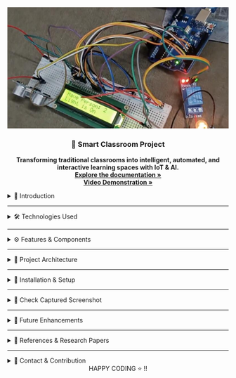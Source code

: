 <!DOCTYPE html>
<html lang="en">
<body>
<div class="container">
    <!-- PROJECT LOGO -->
<div align="center">
  <img src="/iot_logo.png" alt="Smart_classroom Logo" width="600">
  <h3 align="center">🚀 Smart Classroom Project</h3>
  <p align="center">
   <strong>Transforming traditional classrooms into intelligent, automated, and interactive learning spaces with IoT & AI.</strong>
    <br />
    <a href="https://drive.google.com/file/d/1qYvdLZSJQP73nDsnra9D96X2YBksIoWI/view?usp=sharing" target="_blank"><strong>Explore the documentation »</strong></a>
    <br />
    <a href="https://drive.google.com/file/d/1tP3LpOuq9oVjJ5IHTt3EekR550bA1q01/view?usp=sharing" target="_blank"><strong>Video Demonstration »</strong></a>
    <br />
  </p>
</div>
    <details>
        <summary>📌 Introduction</summary>
    <p>The Smart Classroom project revolutionizes traditional learning spaces by integrating IoT and AI technologies to enhance efficiency, engagement, and automation. This system automates attendance tracking using facial recognition, ensuring accurate and seamless student identification. Additionally, it monitors student engagement through advanced emotion detection algorithms and detects drowsiness to maintain attentiveness, creating a more responsive learning environment.</p>
<p>Interactive tools such as Smartboards, Virtual Keyboards, and Gesture-Controlled Mice enhance student participation and collaboration. PIR sensor-based automatic lighting optimizes energy usage, reducing waste and improving sustainability. By leveraging machine learning, computer vision, and embedded systems, the Smart Classroom fosters an adaptive, data-driven, and accessible educational environment, streamlining administrative tasks and enriching student-teacher interactions.</p>
    </details>
   <hr>
    <details>
        <summary>🛠️ Technologies Used</summary>
        <ul>
            <li><strong>Machine Learning:</strong> TensorFlow, OpenCV, Keras</li>
            <li><strong>Computer Vision:</strong> MediaPipe, OpenCV</li>
            <li><strong>IoT & Embedded Systems:</strong> Raspberry Pi, Arduino, PIR Sensors</li>
            <li><strong>Web & Backend:</strong> Flask, HTML, CSS, JavaScript</li>
            <li><strong>Databases:</strong> SQLite, Firebase</li>
        </ul>
    </details>
   <hr>
    <details>
        <summary>⚙️ Features & Components</summary>
        <ul>
            <li>📷 <strong>Smart Attendance System:</strong> Face recognition-based attendance tracking.</li>
            <li>🎭 <strong>Emotion Recognition:</strong> Uses CNN models to analyze student engagement.</li>
            <li>😴 <strong>Drowsiness Detection:</strong> Monitors eye movement to prevent inattentiveness.</li>
            <li>💡 <strong>Automatic Light Control:</strong> Uses PIR sensors for energy-efficient lighting.</li>
            <li>🖥️ <strong>Smartboard:</strong> Interactive digital board for real-time teaching.</li>
            <li>⌨️ <strong>Virtual Keyboard & Mouse:</strong> Gesture-controlled input for seamless interaction.</li>
        </ul>
    </details>
   <hr>
    <details>
        <summary>📜 Project Architecture</summary>
        <p>The Smart Classroom system follows a multi-layered architecture:</p>
        <ul>
            <li><strong>Input Layer:</strong> Sensors & cameras collect real-time data.</li>
            <li><strong>Processing Layer:</strong> ML models analyze student engagement & attendance.</li>
            <li><strong>Output Layer:</strong> Automation & interactive components respond dynamically.</li>
        </ul>
    </details>
    <hr>
    <details>
        <summary>🚀 Installation & Setup</summary>
        <p>Follow these steps to set up the project:</p>
        <pre><code>git clone https://github.com/your-repo/smart-classroom.git</code></pre>
        <pre><code>cd smart-classroom</code></pre>
        <pre><code>pip install -r requirements.txt</code></pre>
        <pre><code>python app.py</code></pre>
    </details>
 <hr>
    <details>
        <summary>📸 Check Captured Screenshot</summary>
        <p>Below are few screenshot of the Smart Classroom models in action:</p>
        <br>
        <div align="center">
            <img src="madhav_hsd.png" alt="Captured Screenshot" width="600">
        </div>
    </details>
<hr>
    <details>
        <summary>🎯 Future Enhancements</summary>
        <ul>
            <li>📡 Cloud Integration for centralized data storage.</li>
            <li>🤖 AI-driven personalized learning analytics.</li>
            <li>📊 Dashboard for real-time classroom insights.</li>
        </ul>
    </details>
 <hr>
    <details>
        <summary>📝 References & Research Papers</summary>
        <ul>
            <li>Al-Janabi, S., & Hussain, F. K. (2021). <a href="https://doi.org/10.1109/ACCESS.2021.3047149">Energy-saving smart lighting in IoT environment</a>. IEEE Access.</li>
            <li>Jadhav, S., Shinde, P., & Rajurkar, S. (2020). <a href="https://jestec.taylors.edu.my/">Real-time face recognition-based smart attendance system</a>. Journal of Engineering Science.</li>
            <li>Nguyen, H. D., & Zhang, Z. (2019). <a href="https://doi.org/10.3390/s19112405">Gesture recognition for IoT-enabled virtual mouse systems</a>. Sensors.</li>
        </ul>
    </details>
 <hr>
    <details>
        <summary>📧 Contact & Contribution</summary>
        <p>If you'd like to contribute to this project, feel free to fork the repository and submit a pull request.</p>
        <p>For queries, reach out via:</p>
        <ul>
            <li>📩 Email: <a href="mailto:your.email@example.com">your.email@example.com</a></li>
            <li>🔗 LinkedIn: <a href="https://linkedin.com/in/yourprofile">yourprofile</a></li>
            <li>🐙 GitHub: <a href="https://github.com/yourgithub">yourgithub</a></li>
        </ul>
    </details>

</div>

</body>
</html>
<div align="center">
  HAPPY CODING ⭐ !!
</div>
